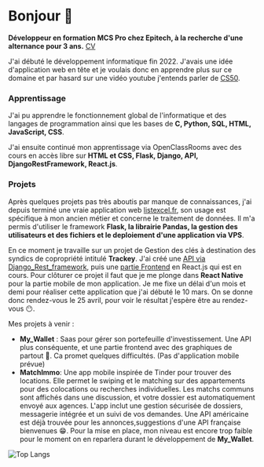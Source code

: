 
# Bonjour 👋
__Développeur en formation MCS Pro chez Epitech, à la recherche d'une alternance pour 3 ans.__ [CV](CV.pdf)

J'ai débuté le développement informatique fin 2022. J'avais une idée d'application web en tête et je voulais donc en apprendre plus sur ce domaine et par hasard sur une vidéo youtube j'entends parler de [CS50](https://pll.harvard.edu/course/cs50-introduction-computer-science).

### Apprentissage
J'ai pu apprendre le fonctionnement global de l'informatique et des langages de programmation ainsi que les bases de __C, Python, SQL, HTML, JavaScript, CSS__. 

J'ai ensuite continué mon apprentissage via OpenClassRooms avec des cours en accès libre sur __HTML et CSS, Flask, Django, API, DjangoRestFramework, React.js__. 

### Projets
Après quelques projets pas très aboutis par manque de connaissances, j'ai depuis terminé une vraie application web [listexcel.fr](listexcel.fr), son usage est spécifique à mon ancien métier et concerne le traitement de données. Il m'a permis d'utiliser le framework __Flask, la librairie Pandas, la gestion des utilisateurs et des fichiers et le deploiement d'une application via VPS__. 

En ce moment je travaille sur un projet de Gestion des clés à destination des syndics de copropriété intitulé __Trackey__. J'ai créé une [API via Django_Rest_framework](https://github.com/Nicolas-Dmb/Trackey_API), puis une [partie Frontend](https://github.com/Nicolas-Dmb/Trackey_Frontend) en React.js qui est en cours. Pour clôturer ce projet il faut que je me plonge dans __React Native__ pour la partie mobile de mon application. Je me fixe un délai d'un mois et demi pour réaliser cette application que j'ai débuté le 10 mars. On se donne donc rendez-vous le 25 avril, pour voir le résultat j'espère être au rendez-vous 😶.

Mes projets à venir : 
- __My_Wallet__ : Saas pour gérer son portefeuille d'investissement. Une API plus conséquente, et une partie frontend avec des graphiques de partout 🤯. Ca promet quelques difficultés. (Pas d'application mobile prévue) 
- __MatchImmo__: Une app mobile inspirée de Tinder pour trouver des locations. Elle permet le swiping et le matching sur des appartements pour des colocations ou recherches individuelles. Les matchs communs sont affichés dans une discussion, et votre dossier est automatiquement envoyé aux agences. L'app inclut une gestion sécurisée de dossiers, messagerie intégrée et un suivi de vos demandes. Une API américaine est déjà trouvée pour les annonces,suggestions d'une API française bienvenues 😁. Pour la mise en place, mon niveau est encore trop faible pour le moment on en reparlera durant le développement de __My_Wallet__.



![Top Langs](https://github-readme-stats.vercel.app/api/top-langs/?username=Nicolas-Dmb&layout=compact)









